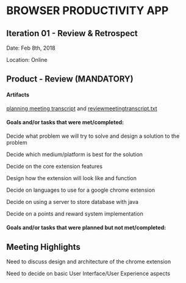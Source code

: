 # BROWSER PRODUCTIVITY APP

## Iteration 01 - Review & Retrospect

Date: Feb 8th, 2018

Location: Online

## Product - Review (MANDATORY)

#### Artifacts

[planning meeting transcript](https://github.com/csc301-winter-2018/project-team-02/blob/master/deliverables/Planning%20meeting%20transcript) and [reviewmeetingtranscript.txt](https://github.com/csc301-winter-2018/project-team-02/blob/master/deliverables/reviewmeetingtranscript.txt)

#### Goals and/or tasks that were met/completed:

Decide what problem we will try to solve and design a solution to the problem

Decide which medium/platform is best for the solution

Decide on the core extension features

Design how the extension will look like and function

Decide on languages to use for a google chrome extension

Decide on using a server to store database with java

Decide on a points and reward system implementation

#### Goals and/or tasks that were planned but not met/completed:

## Meeting Highlights

Need to discuss design and architecture of the chrome extension

Need to decide on basic User Interface/User Experience aspects
